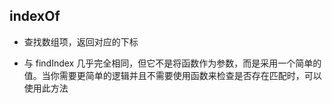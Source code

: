 ## indexOf

- 查找数组项，返回对应的下标

- 与 findIndex 几乎完全相同，但它不是将函数作为参数，而是采用一个简单的值。当你需要更简单的逻辑并且不需要使用函数来检查是否存在匹配时，可以使用此方法
